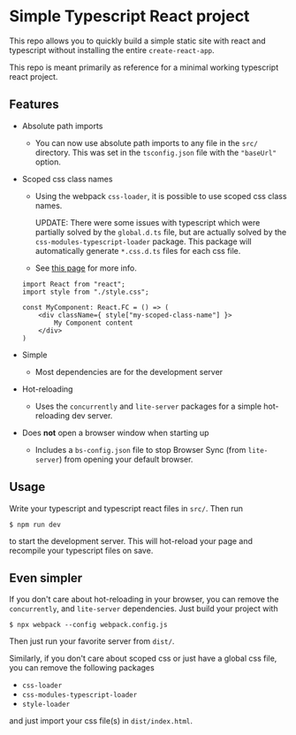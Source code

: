 # Simple Typescript React project

This repo allows you to quickly build a simple static site with react and
typescript without installing the entire `create-react-app`.

This repo is meant primarily as reference for a minimal working typescript
react project.

## Features
- Absolute path imports
    - You can now use absolute path imports to any file in the `src/`
    directory. This was set in the `tsconfig.json` file with the `"baseUrl"`
    option.

- Scoped css class names
    - Using the webpack `css-loader`, it is possible to use scoped css class
    names.

        UPDATE: There were some issues with typescript which were partially
        solved by the `global.d.ts` file, but are actually solved by the
        `css-modules-typescript-loader` package. This package will automatically
        generate `*.css.d.ts` files for each css file.

    - See [this page](https://webpack.js.org/loaders/css-loader/#modules) for
    more info.

    ```tsx
    import React from "react";
    import style from "./style.css";

    const MyComponent: React.FC = () => (
        <div className={ style["my-scoped-class-name"] }>
            My Component content
        </div>
    )
    ```

- Simple
    - Most dependencies are for the development server

- Hot-reloading
    - Uses the `concurrently` and `lite-server` packages for a simple
    hot-reloading dev server.

- Does **not** open a browser window when starting up
    - Includes a `bs-config.json` file to stop Browser Sync (from
    `lite-server`) from opening your default browser.

## Usage
Write your typescript and typescript react files in `src/`. Then run

```shell
$ npm run dev
```

to start the development server. This will hot-reload your page and recompile your typescript files on save.

## Even simpler
If you don't care about hot-reloading in your browser, you can remove the
`concurrently`, and `lite-server` dependencies. Just build your project with

```shell
$ npx webpack --config webpack.config.js
```

Then just run your favorite server from `dist/`.

Similarly, if you don't care about scoped css or just have a global css file,
you can remove the following packages
- `css-loader`
- `css-modules-typescript-loader`
- `style-loader`

and just import your css file(s) in `dist/index.html`.